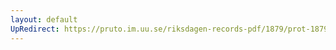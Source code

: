 ```yaml
---
layout: default
UpRedirect: https://pruto.im.uu.se/riksdagen-records-pdf/1879/prot-1879--ak--005/prot-1879--ak--005_003.pdf
---
```

